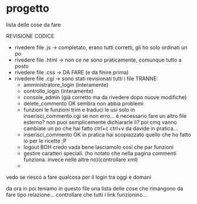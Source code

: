 # progetto

lista delle cose da fare

REVISIONE CODICE
* rivedere file .js -> completato, erano tutti corretti, gli ho solo ordinati un po
* rivedere file .html -> non ce ne sono praticamente, comunque tutto a posto
* rivedere file .css -> DA FARE (e da finire prima)
* rivedere file .cgi -> sono stati revisionati tutti i file TRANNE:
  * amministratore_login (interamente)
  * controllo_login (interamente)
  * console_admin (già corretto ma da rivedere dopo nuove modifiche)
  * delete_commento OK sembra non abbia problemi
  * funzioni le funzioni trim e traduci le usi solo in inserisci_commento.cgi se non erro... è necessario fare un altro file esterno? non puoi semplicemente dichiararle li? poi cmq vanno cambiate un po che hai fatto ctrl+c ctrl+v da davide in pratica...
  * inserisci_commento OK in pratica hai scopiazzato quello che ho fatto io per le ricette ;P
  * logout BOH credo vada bene lasciamolo così che par funzioni
  * gestire caratteri speciali. (ho notato che nella pagina commenti funziona. invece nelle altre no)(controllare xml)
  * 
vedo se riesco a fare qualcosa per il login tra oggi e domani

da ora in poi teniamo in questo file una lista delle cose che rimangono da fare
tipo relazione... controllare che tutti i link funzionino...
